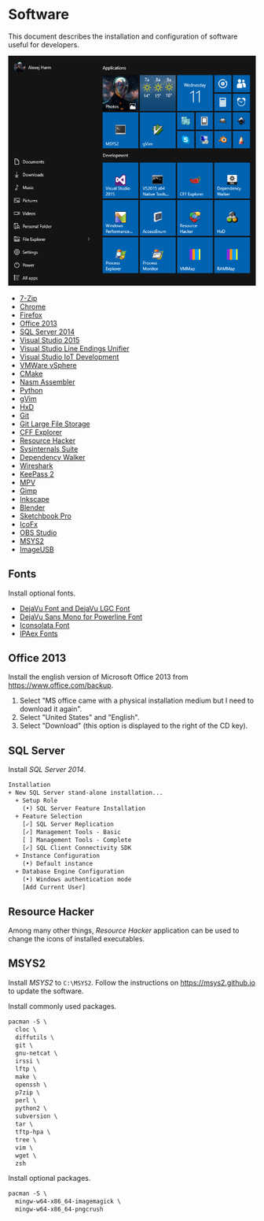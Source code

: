 ﻿# Software
This document describes the installation and configuration of software useful for developers.

![Start Menu](software.png)

- [7-Zip][7-zip]
- [Chrome][chrome]
- [Firefox][firefox]
- [Office 2013][office]
- [SQL Server 2014][sql2014]
- [Visual Studio 2015][vs2015]
- [Visual Studio Line Endings Unifier][vsleu]
- [Visual Studio IoT Development][vsiot]
- [VMWare vSphere][vsphere55]
- [CMake][cmake]
- [Nasm Assembler][nasm]
- [Python][python]
- [gVim][vim]
- [HxD][hxd]
- [Git][git]
- [Git Large File Storage][gitlfs]
- [CFF Explorer][cff]
- [Resource Hacker][rhack]
- [Sysinternals Suite][sysinternals]
- [Dependency Walker][depwalk]
- [Wireshark][wireshark]
- [KeePass 2][keepass]
- [MPV][mpv]
- [Gimp][gimp]
- [Inkscape][inkscape]
- [Blender][blender]
- [Sketchbook Pro][sketchbook]
- [IcoFx][icofx]
- [OBS Studio][obs]
- [MSYS2][msys2]
- [ImageUSB][imageusb]

[7-zip]: http://www.7-zip.org
[chrome]: https://www.google.com/chrome
[firefox]: https://www.mozilla.org/firefox
[office]: https://www.office.com/backup
[sql2014]: https://msdn.microsoft.com/en-us/subscriptions/downloads/#FileId=63715
[vs2015]: https://www.visualstudio.com/en-us/products/visual-studio-community-vs.aspx
[vsleu]: https://visualstudiogallery.msdn.microsoft.com/b2bbadd2-c337-43d7-9343-752ebbdd900f
[vsiot]: https://visualstudiogallery.msdn.microsoft.com/35dbae07-8c1a-4f9d-94b7-bac16cad9c01
[vsphere55]: https://my.vmware.com/web/vmware/info/slug/datacenter_cloud_infrastructure/vmware_vsphere/5_5
[cmake]: http://www.cmake.org
[nasm]: http://www.nasm.us
[python]: https://www.python.org
[vim]: http://www.vim.org
[hxd]: http://mh-nexus.de/en/hxd
[git]: https://git-scm.com
[gitlfs]: https://git-lfs.github.com
[cff]: http://www.ntcore.com/exsuite.php
[rhack]: http://www.angusj.com/resourcehacker
[sysinternals]: https://technet.microsoft.com/en-us/sysinternals/bb842062.aspx
[depwalk]: http://www.dependencywalker.com
[wireshark]: https://www.wireshark.org
[keepass]: http://keepass.info
[mpv]: https://mpv.io
[gimp]: http://www.gimp.org
[inkscape]: https://inkscape.org
[blender]: https://www.blender.org
[sketchbook]: http://www.autodesk.com/products/sketchbook-pro
[icofx]: http://icofx.ro
[obs]: https://obsproject.com
[msys2]: https://msys2.github.io
[imageusb]: http://www.osforensics.com/tools/write-usb-images.html


## Fonts
Install optional fonts.

- [DejaVu Font and DejaVu LGC Font][dejavu]
- [DejaVu Sans Mono for Powerline Font][powerline]
- [Iconsolata Font][iconsolata]
- [IPAex Fonts][ipaex]

[dejavu]: http://dejavu-fonts.org/wiki/Download
[powerline]: https://github.com/powerline/fonts
[iconsolata]: http://www.levien.com/type/myfonts/inconsolata.html
[ipaex]: http://ipafont.ipa.go.jp


## Office 2013
Install the english version of Microsoft Office 2013 from <https://www.office.com/backup>.

1. Select "MS office came with a physical installation medium but I need to download it again".
2. Select "United States" and "English".
3. Select "Download" (this option is displayed to the right of the CD key).


## SQL Server
Install *SQL Server 2014*.

```
Installation
+ New SQL Server stand-alone installation...
  + Setup Role
    (•) SQL Server Feature Installation
  + Feature Selection
    [✓] SQL Server Replication
    [✓] Management Tools - Basic
    [ ] Management Tools - Complete
    [✓] SQL Client Connectivity SDK
  + Instance Configuration
    (•) Default instance
  + Database Engine Configuration
    (•) Windows authentication mode
    [Add Current User]
```


## Resource Hacker
Among many other things, *Resource Hacker* application can be used to change the icons of installed executables.


## MSYS2
Install *MSYS2* to `C:\MSYS2`. Follow the instructions on <https://msys2.github.io> to update the software.

Install commonly used packages.

```
pacman -S \
  cloc \
  diffutils \
  git \
  gnu-netcat \
  irssi \
  lftp \
  make \
  openssh \
  p7zip \
  perl \
  python2 \
  subversion \
  tar \
  tftp-hpa \
  tree \
  vim \
  wget \
  zsh
```

Install optional packages.

```
pacman -S \
  mingw-w64-x86_64-imagemagick \
  mingw-w64-x86_64-pngcrush
```
